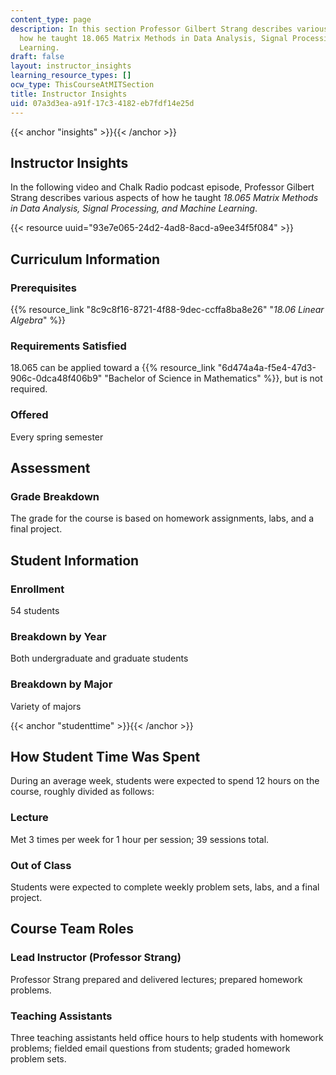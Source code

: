 ```yaml
---
content_type: page
description: In this section Professor Gilbert Strang describes various aspects of
  how he taught 18.065 Matrix Methods in Data Analysis, Signal Processing, and Machine
  Learning.
draft: false
layout: instructor_insights
learning_resource_types: []
ocw_type: ThisCourseAtMITSection
title: Instructor Insights
uid: 07a3d3ea-a91f-17c3-4182-eb7fdf14e25d
---
```

{{< anchor "insights" >}}{{< /anchor >}}

## Instructor Insights

In the following video and Chalk Radio podcast episode, Professor Gilbert Strang describes various aspects of how he taught *18.065 Matrix Methods in Data Analysis, Signal Processing, and Machine Learning*.

{{< resource uuid="93e7e065-24d2-4ad8-8acd-a9ee34f5f084" >}}

## Curriculum Information

### Prerequisites

{{% resource_link "8c9c8f16-8721-4f88-9dec-ccffa8ba8e26" "*18.06 Linear Algebra*" %}}

### Requirements Satisfied

18.065 can be applied toward a {{% resource_link "6d474a4a-f5e4-47d3-906c-0dca48f406b9" "Bachelor of Science in Mathematics" %}}, but is not required.

### Offered

Every spring semester

## Assessment

### Grade Breakdown

The grade for the course is based on homework assignments, labs, and a final project.

## Student Information

### Enrollment

54 students

### Breakdown by Year

Both undergraduate and graduate students

### Breakdown by Major

Variety of majors

{{< anchor "studenttime" >}}{{< /anchor >}}

## How Student Time Was Spent

During an average week, students were expected to spend 12 hours on the course, roughly divided as follows:

### Lecture

Met 3 times per week for 1 hour per session; 39 sessions total.

### Out of Class

Students were expected to complete weekly problem sets, labs, and a final project.

## Course Team Roles

### Lead Instructor (Professor Strang)

Professor Strang prepared and delivered lectures; prepared homework problems.

### Teaching Assistants 

Three teaching assistants held office hours to help students with homework problems; fielded email questions from students; graded homework problem sets.
